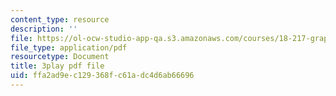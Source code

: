 ```yaml
---
content_type: resource
description: ''
file: https://ol-ocw-studio-app-qa.s3.amazonaws.com/courses/18-217-graph-theory-and-additive-combinatorics-fall-2019/ffa2ad9ec129368fc61adc4d6ab66696_50oEJs-HZHQ.pdf
file_type: application/pdf
resourcetype: Document
title: 3play pdf file
uid: ffa2ad9e-c129-368f-c61a-dc4d6ab66696
---
```

